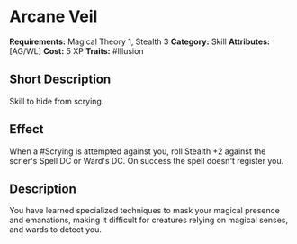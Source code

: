 # Arcane Veil

**Requirements:** Magical Theory 1, Stealth 3
**Category:** Skill
**Attributes:** [AG/WL]
**Cost:** 5 XP
**Traits:** #Illusion

## Short Description
Skill to hide from scrying.

## Effect
When a #Scrying is attempted against you, roll Stealth +2 against the scrier's Spell DC or Ward's DC. On success the spell doesn't register you.

## Description
You have learned specialized techniques to mask your magical presence and emanations, making it difficult for creatures relying on magical senses, and wards to detect you.
